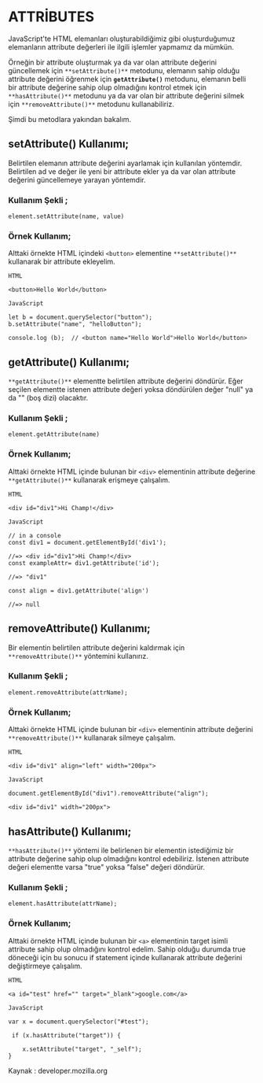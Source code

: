# ATTRİBUTES 
JavaScript'te HTML elemanları oluşturabildiğimiz gibi oluşturduğumuz elemanların attribute değerleri ile ilgili işlemler yapmamız da mümkün. 

Örneğin bir attribute oluşturmak ya da var olan attribute değerini güncellemek için `**setAttribute()**` metodunu, elemanın sahip olduğu attribute değerini öğrenmek için **`getAttribute()`** metodunu, elemanın belli bir attribute değerine sahip  olup olmadığını kontrol etmek için `**hasAttribute()**` metodunu ya da var olan bir attribute değerini silmek için `**removeAttribute()**` metodunu kullanabiliriz.

Şimdi bu metodlara yakından bakalım. 

## setAttribute() Kullanımı;

Belirtilen elemanın attribute değerini ayarlamak için kullanılan yöntemdir. Belirtilen ad ve değer ile yeni bir attribute ekler ya da var olan attribute değerini güncellemeye yarayan yöntemdir. 

### Kullanım Şekli ;

```
element.setAttribute(name, value)

```

### Örnek Kullanım;

Alttaki örnekte HTML içindeki `<button>` elementine `**setAttribute()**` kullanarak bir attribute ekleyelim. 
  
```  
HTML

<button>Hello World</button>	

JavaScript

let b = document.querySelector("button");
b.setAttribute("name", "helloButton");

console.log (b);  // <button name="Hello World">Hello World</button>

``` 

## getAttribute() Kullanımı;

`**getAttribute()**` elementte belirtilen attribute değerini döndürür. Eğer seçilen elementte istenen attribute değeri yoksa döndürülen değer "null" ya da "" (boş dizi) olacaktır.

### Kullanım Şekli ;

```
element.getAttribute(name)

```

### Örnek Kullanım;

Alttaki örnekte HTML içinde bulunan bir `<div>` elementinin attribute değerine `**getAttribute()**` kullanarak erişmeye çalışalım.

```
HTML

<div id="div1">Hi Champ!</div>
  
JavaScript

// in a console
const div1 = document.getElementById('div1');

//=> <div id="div1">Hi Champ!</div>
const exampleAttr= div1.getAttribute('id');

//=> "div1"

const align = div1.getAttribute('align')

//=> null
```

## removeAttribute() Kullanımı;

Bir elementin belirtilen attribute değerini kaldırmak için `**removeAttribute()**` yöntemini kullanırız.

### Kullanım Şekli ;

```
element.removeAttribute(attrName);

```

### Örnek Kullanım;
Alttaki örnekte HTML içinde bulunan bir `<div>` elementinin attribute değerini `**removeAttribute()**` kullanarak silmeye çalışalım.

```
HTML

<div id="div1" align="left" width="200px">

JavaScript

document.getElementById("div1").removeAttribute("align");

<div id="div1" width="200px">

```

## hasAttribute() Kullanımı;
`**hasAttribute()**` yöntemi ile belirlenen bir elementin istediğimiz bir attribute değerine sahip olup olmadığını kontrol edebiliriz. İstenen attribute değeri elementte varsa "true" yoksa "false" değeri döndürür.


### Kullanım Şekli ;

```
element.hasAttribute(attrName);

```

### Örnek Kullanım;
Alttaki örnekte HTML içinde bulunan bir `<a>` elementinin target  isimli attribute sahip olup olmadığını kontrol edelim. Sahip olduğu durumda true döneceği için bu sonucu if statement içinde kullanarak attribute değerini değiştirmeye çalışalım.
  
```  
HTML

<a id="test" href="" target="_blank">google.com</a>

JavaScript

var x = document.querySelector("#test"); 

 if (x.hasAttribute("target")) { 
 
    x.setAttribute("target", "_self");
}
```

Kaynak : developer.mozilla.org
